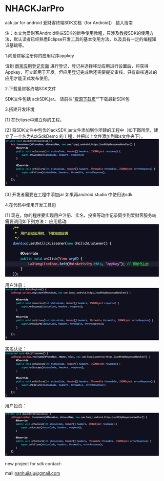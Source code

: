 # NHACKJarPro
ack jar for android
爱财客终端SDK文档（for Android]）
接入指南

注：本文为爱财客Android终端SDK的新手使用教程，只涉及教授SDK的使用方法，默认读者已经熟悉Eclipse开发工具的基本使用方法，以及具有一定的编程知识基础等。

1.向爱财客注册你的应用程序appkey

请到 [商家应用登记页面](https://ack.gongshidai.com/backstage/index.html#/access/home) 进行登记，登记并选择移动应用进行设置后，将获得Appkey，可立即用于开发。但应用登记完成后还需要提交审核，只有审核通过的应用才能正式发布使用。

2.下载爱财客终端SDK文件

SDK文件包括 ackSDK.jar。 请前往“[资源下载页](https://github.com/iFindTA/NHACKJarPro)“”下载最新SDK包

3.搭建开发环境

[1] 在Eclipse中建立你的工程。

[2] 将SDK文件中包含的ackSDK.jar文件添加到你所建的工程中（如下图所示，建立了一个名为AckSdkDemo 的工程，并把以上文件添加到libs文件夹下）。
![image](https://raw.githubusercontent.com/iFindTA/screenshots/master/ack_android_4.jpg)

[3] 开发者需要在工程中添加jar
如果再android studio 中使用该sdk

4.在代码中使用开发工具包

[1] 现在，你的程序要实现用户注册、实名、投资等动作记录同步到爱财客服务端需要调用如下列方法： 
应用启动:
![image](https://raw.githubusercontent.com/iFindTA/screenshots/master/ack_android_5.jpg)

用户注册： 
![image](https://raw.githubusercontent.com/iFindTA/screenshots/master/ack_android_0.jpg)

实名认证： 
![image](https://raw.githubusercontent.com/iFindTA/screenshots/master/ack_android_1.jpg)

用户投资：

![image](https://raw.githubusercontent.com/iFindTA/screenshots/master/ack_android_2.jpg)



new project for sdk
contact:

mail:nanhujiaju@gmail.com